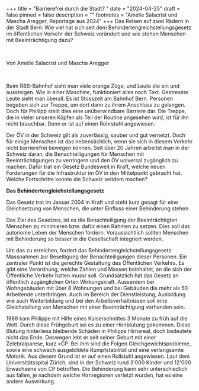 +++
title = "Barrierefrei durch die Stadt? "
date = "2024-04-25"
draft = false
pinned = false
description = ""
footnotes = "Amélie Salacrist und Mascha Aregger, Reportage aus 2024"
+++
Das Reisen auf zwei Rädern in der Stadt Bern: Wie viel hat sich seit dem Behindertengleichstellungsgesetz im öffentlichen Verkehr der Schweiz verändert und wie stehen Menschen mit Beeinträchtigung dazu?  

 

Von Amélie Salacrist und Mascha Aregger 

 

Beim RBS-Bahnhof sieht man viele orange Züge, und Leute die ein und aussteigen. Wie in einer Maschine, funktioniert alles nach Takt. Gestresste Leute sieht man überall. Es ist Stosszeit am Bahnhof Bern. Personen begeben sich zur Treppe, um dort dann zu ihrem Anschluss zu gelangen. Doch für Phillipp stellt dies eine unüberwindbare Barriere dar. Die Treppe, die in vieler unseren Köpfen als Teil der Routine angesehen wird, ist für ihn nicht brauchbar. Denn er ist auf einen Rohrstuhl angewiesen.

Der ÖV in der Schweiz gilt als zuverlässig, sauber und gut vernetzt. Doch für einige Menschen ist das nebensächlich, wenn sie sich in diesem Verkehr nicht barrierefrei bewegen können. Seit über 20 Jahren arbeitet man in der Schweiz daran, die Benachteiligungen für Menschen mit Beeinträchtigungen zu verringern und den ÖV universal zugänglich zu machen. Dafür trat ein Gesetz Bundesweit in Kraft, welche neuen Forderungen für die Infrastruktur im ÖV in den Mittelpunkt gebracht hat. Welche Fortschritte konnte die Schweiz seitdem machen? 



**Das Behindertengleichstellungsgesetz**

Das Gesetz trat im Januar 2004 in Kraft und steht kurz gesagt für eine Gleichsetzung von Menschen, die unter Einfluss einer Behinderung stehen. 

Das Ziel des Gesetzes, ist es die Benachteiligung der Beeinträchtigten Menschen zu minimieren bzw. dafür einen Rahmen zu setzen. Dies soll das autonome Leben der Menschen fördern. Voraussichtlich sollten Menschen mit Behinderung so besser in die Gesellschaft integriert werden.  

Um das zu erreichen, fordert das Behindertengleichstellungsgesetz Massnahmen zur Beseitigung der Benachteiligungen dieser Personen. Ein zentraler Punkt ist die gerechte Gestaltung des Öffentlichen Verkehrs. Es gibt eine Verordnung, welche Zahlen und Massen beinhaltet, an die sich der Öffentliche Verkehr halten muss/ soll. Grundsätzlich hat das Gesetz an öffentlich zugänglichen Orten Wirkungskraft. Ausserdem bei Wohngebäuden mit über 8 Wohnungen und bei Gebäuden die mehr als 50 Arbeitende unterbringen. Auch im Bereich der Dienstleistung, Ausbildung wie auch Weiterbildung und bei den Arbeitsverhältnissen soll eine Gleichstellung von Menschen mit einer Beeinträchtigung vorhanden sein.

1989 kam Philippe mit Hilfe eines Kaiserschnittes 3 Monate zu früh auf die Welt. Durch diese Frühgeburt sei es zu einer Hirnblutung gekommen. Diese Blutung hinterliess bleibende Schäden in Philipps Hirnareal, doch bedeutete nicht das Ende. Deswegen lebt er seit seiner Geburt mit einer Zelebralparese, kurz «CP. Bei ihm sind die Folgen Gleichgewichtsprobleme, sowie eine schwach ausgebildete Rumpfstabilität und eine verlangsamte Motorik. Aus diesem Grund ist er auf einen Rollstuhl angewiesen. Laut dem Universitätsspital Zürich, sind in der Schweiz rund 3'000 Kinder und 12'000 Erwachsene von CP betroffen. Die Behinderung kann sehr unterschiedlich aus fallen, je nachdem welche Hirnregionen verletzt wurden, hat es eine andere Auswirkung.